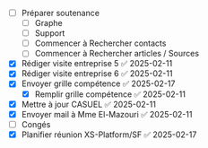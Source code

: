 - [ ] Préparer soutenance
	- [ ] Graphe
	- [ ] Support
	- [ ] Commencer à Rechercher contacts
	- [ ] Commencer à Rechercher articles / Sources
- [x] Rédiger visite entreprise 5 ✅ 2025-02-11
- [x] Rédiger visite entreprise 6 ✅ 2025-02-11
- [x] Envoyer grille compétence ✅ 2025-02-17
	- [x] Remplir grille compétence ✅ 2025-02-11
- [x] Mettre à jour CASUEL ✅ 2025-02-11
- [x] Envoyer mail à Mme El-Mazouri ✅ 2025-02-11
- [ ] Congés
- [x] Planifier réunion XS-Platform/SF ✅ 2025-02-17